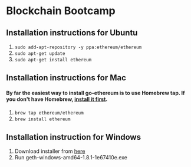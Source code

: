 # Blockchain Bootcamp

## Installation instructions for Ubuntu
  1. `sudo add-apt-repository -y ppa:ethereum/ethereum`
  2. `sudo apt-get update`
  3. `sudo apt-get install ethereum`

## Installation instructions for Mac
  #### By far the easiest way to install go-ethereum is to use Homebrew tap. If you don't have Homebrew, [install it first](https://brew.sh/).
  1. `brew tap ethereum/ethereum`
  2. `brew install ethereum`

## Installation instruction for Windows
  1. Download installer from [here](https://gethstore.blob.core.windows.net/builds/geth-windows-amd64-1.8.1-1e67410e.exe)
  2. Run geth-windows-amd64-1.8.1-1e67410e.exe  
